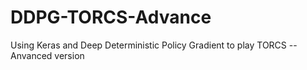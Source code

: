 # DDPG-TORCS-Advance
Using Keras and Deep Deterministic Policy Gradient to play TORCS -- Anvanced version
